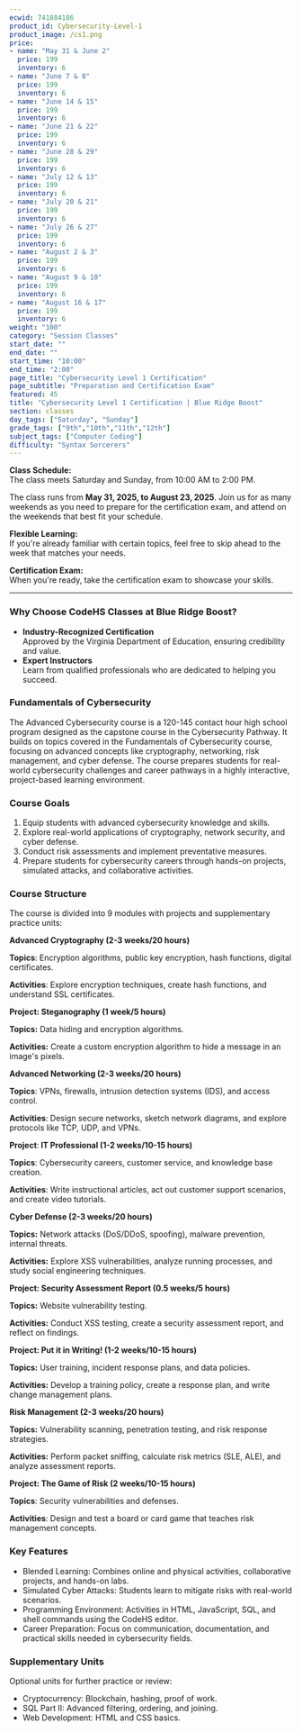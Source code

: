 ```yaml
---
ecwid: 741884186
product_id: Cybersecurity-Level-1
product_image: /cs1.png
price:
- name: "May 31 & June 2"
  price: 199
  inventory: 6
- name: "June 7 & 8"
  price: 199
  inventory: 6
- name: "June 14 & 15"
  price: 199
  inventory: 6
- name: "June 21 & 22"
  price: 199
  inventory: 6
- name: "June 28 & 29"
  price: 199
  inventory: 6
- name: "July 12 & 13"
  price: 199
  inventory: 6
- name: "July 20 & 21"
  price: 199
  inventory: 6
- name: "July 26 & 27"
  price: 199
  inventory: 6
- name: "August 2 & 3"
  price: 199
  inventory: 6
- name: "August 9 & 10"
  price: 199
  inventory: 6
- name: "August 16 & 17"
  price: 199
  inventory: 6
weight: "100"
category: "Session Classes"
start_date: ""
end_date: ""
start_time: "10:00"
end_time: "2:00"
page_title: "Cybersecurity Level 1 Certification"
page_subtitle: "Preparation and Certification Exam"
featured: 45
title: "Cybersecurity Level 1 Certification | Blue Ridge Boost"
section: classes
day_tags: ["Saturday", "Sunday"]
grade_tags: ["9th","10th","11th","12th"]
subject_tags: ["Computer Coding"]
difficulty: "Syntax Sorcerers"
---
```

<p>
	<strong>Class Schedule:</strong><br>
	The class meets Saturday and Sunday, from 10:00 AM to 2:00 PM.
</p><p>
	The class runs from <strong>May 31, 2025, to August 23, 2025</strong>. Join us for as many weekends as you need to prepare for the certification exam, and attend on the weekends that best fit your schedule.
</p><p>
	<strong>Flexible Learning:</strong><br>
	If you're already familiar with certain topics, feel free to skip ahead to the week that matches your needs.
</p><p>
	<strong>Certification Exam:</strong><br>
	When you're ready, take the certification exam to showcase your skills.
</p><hr><h3>Why Choose CodeHS Classes at Blue Ridge Boost?</h3><ul>
	<li>
	<strong>Industry-Recognized Certification</strong><br>
	Approved by the Virginia Department of Education, ensuring credibility and value.
	</li>
	<li>
	<strong>Expert Instructors</strong><br>
	Learn from qualified professionals who are dedicated to helping you succeed.
	</li>
</ul><h3><strong>Fundamentals of Cybersecurity</strong></h3><p>The Advanced Cybersecurity course is a 120-145 contact hour high school program designed as the capstone course in the Cybersecurity Pathway. It builds on topics covered in the Fundamentals of Cybersecurity course, focusing on advanced concepts like cryptography, networking, risk management, and cyber defense. The course prepares students for real-world cybersecurity challenges and career pathways in a highly interactive, project-based learning environment.
</p><h3>
Course Goals
</h3><ol>
	<li>Equip students with advanced cybersecurity knowledge and skills.</li>
	<li>Explore real-world applications of cryptography, network security, and cyber defense.</li>
	<li>Conduct risk assessments and implement preventative measures.</li>
	<li>Prepare students for cybersecurity careers through hands-on projects, simulated attacks, and collaborative activities.</li>
</ol><h3>
Course Structure</h3><p>The course is divided into 9 modules with projects and supplementary practice units:
</p><p><strong>Advanced Cryptography (2-3 weeks/20 hours)</strong>
</p><p><strong>Topics</strong>: Encryption algorithms, public key encryption, hash functions, digital certificates.
</p><p><strong>Activities</strong>: Explore encryption techniques, create hash functions, and understand SSL certificates.
</p><p><strong>Project: Steganography (1 week/5 hours)</strong>
</p><p><strong>Topics:</strong> Data hiding and encryption algorithms.
</p><p><strong>Activities:</strong> Create a custom encryption algorithm to hide a message in an image's pixels.
</p><p><strong>Advanced Networking (2-3 weeks/20 hours)</strong>
</p><p><strong>Topics</strong>: VPNs, firewalls, intrusion detection systems (IDS), and access control.
</p><p><strong>Activities</strong>: Design secure networks, sketch network diagrams, and explore protocols like TCP, UDP, and VPNs.
</p><p><strong>Project</strong>:<strong> IT Professional (1-2 weeks/10-15 hours)</strong>
</p><p><strong>Topics</strong>: Cybersecurity careers, customer service, and knowledge base creation.
</p><p><strong>Activities</strong>: Write instructional articles, act out customer support scenarios, and create video tutorials.
</p><p><strong>Cyber Defense (2-3 weeks/20 hours)</strong>
</p><p><strong>Topics:</strong> Network attacks (DoS/DDoS, spoofing), malware prevention, internal threats.
</p><p><strong>Activities:</strong> Explore XSS vulnerabilities, analyze running processes, and study social engineering techniques.
</p><p><strong>Project: Security Assessment Report (0.5 weeks/5 hours)</strong>
</p><p><strong>Topics:</strong> Website vulnerability testing.
	<strong></strong>
</p><p><strong>Activities:</strong> Conduct XSS testing, create a security assessment report, and reflect on findings.
</p><p><strong>Project: Put it in Writing! (1-2 weeks/10-15 hours)</strong>
</p><p><strong>Topics:</strong> User training, incident response plans, and data policies.
</p><p><strong>Activities:</strong> Develop a training policy, create a response plan, and write change management plans.
</p><p><strong>Risk Management (2-3 weeks/20 hours)</strong>
</p><p><strong>Topics:</strong> Vulnerability scanning, penetration testing, and risk response strategies.
</p><p><strong>Activities:</strong> Perform packet sniffing, calculate risk metrics (SLE, ALE), and analyze assessment reports.
</p><p><strong>Project:</strong><strong> The Game of Risk (2 weeks/10-15 hours)</strong>
</p><p><strong>Topics</strong>: Security vulnerabilities and defenses.
</p><p><strong>Activities</strong>: Design and test a board or card game that teaches risk management concepts.
</p><h3>
Key Features</h3><ul>
	<li>Blended Learning: Combines online and physical activities, collaborative projects, and hands-on labs.
	</li>
	<li>Simulated Cyber Attacks: Students learn to mitigate risks with real-world scenarios.
	</li>
	<li>Programming Environment: Activities in HTML, JavaScript, SQL, and shell commands using the CodeHS editor.
	</li>
	<li>Career Preparation: Focus on communication, documentation, and practical skills needed in cybersecurity fields.</li>
</ul>
<h3>
Supplementary Units </h3><p>Optional units for further practice or review:
</p><ul>
	<li>Cryptocurrency: Blockchain, hashing, proof of work.
	</li>
	<li>SQL Part II: Advanced filtering, ordering, and joining.
	</li>
	<li>Web Development: HTML and CSS basics.</li>
</ul>
